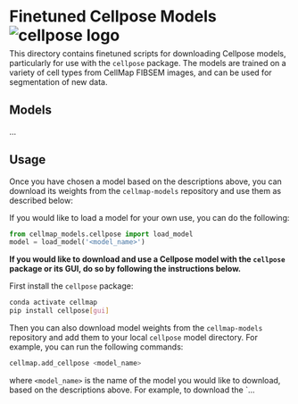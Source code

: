 <!-- FILEPATH: /Users/rhoadesj/Repos/cellmap-models/src/cellmap_models/pytorch/cellpose/README.md -->
<h1 style="height: 2em;">Finetuned Cellpose Models <img src="https://www.cellpose.org/static/images/cellpose_transparent.png" alt="cellpose logo"></h1>

This directory contains finetuned scripts for downloading Cellpose models, particularly for use with the `cellpose` package. The models are trained on a variety of cell types from CellMap FIBSEM images, and can be used for segmentation of new data.

## Models

...

## Usage

Once you have chosen a model based on the descriptions above, you can download its weights from the `cellmap-models` repository and use them as described below:

If you would like to load a model for your own use, you can do the following:

```python
from cellmap_models.cellpose import load_model
model = load_model('<model_name>')
```

__If you would like to download and use a Cellpose model with the `cellpose` package or its GUI, do so by following the instructions below.__

First install the `cellpose` package:

```bash
conda activate cellmap
pip install cellpose[gui]
```

Then you can also download model weights from the `cellmap-models` repository and add them to your local `cellpose` model directory. For example, you can run the following commands:

```bash
cellmap.add_cellpose <model_name>
```

where `<model_name>` is the name of the model you would like to download, based on the descriptions above. For example, to download the `...
